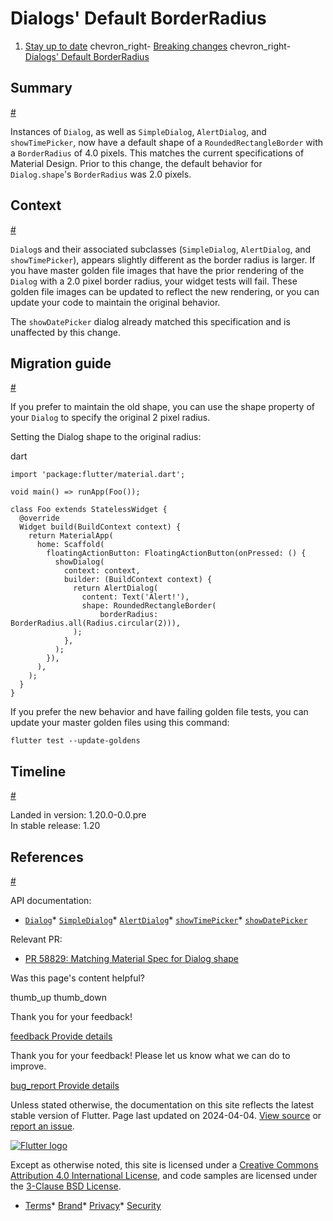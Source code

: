 Dialogs' Default BorderRadius
=============================

1. [Stay up to date](/release) chevron\_right- [Breaking changes](/release/breaking-changes) chevron\_right- [Dialogs' Default BorderRadius](/release/breaking-changes/dialog-border-radius)

Summary
-------

[#](#summary)

Instances of `Dialog`, as well as `SimpleDialog`, `AlertDialog`, and `showTimePicker`, now have a default shape of a `RoundedRectangleBorder` with a `BorderRadius` of 4.0 pixels. This matches the current specifications of Material Design. Prior to this change, the default behavior for `Dialog.shape`'s `BorderRadius` was 2.0 pixels.

Context
-------

[#](#context)

`Dialog`s and their associated subclasses (`SimpleDialog`, `AlertDialog`, and `showTimePicker`), appears slightly different as the border radius is larger. If you have master golden file images that have the prior rendering of the `Dialog` with a 2.0 pixel border radius, your widget tests will fail. These golden file images can be updated to reflect the new rendering, or you can update your code to maintain the original behavior.

The `showDatePicker` dialog already matched this specification and is unaffected by this change.

Migration guide
---------------

[#](#migration-guide)

If you prefer to maintain the old shape, you can use the shape property of your `Dialog` to specify the original 2 pixel radius.

Setting the Dialog shape to the original radius:

dart

```
import 'package:flutter/material.dart';

void main() => runApp(Foo());

class Foo extends StatelessWidget {
  @override
  Widget build(BuildContext context) {
    return MaterialApp(
      home: Scaffold(
        floatingActionButton: FloatingActionButton(onPressed: () {
          showDialog(
            context: context,
            builder: (BuildContext context) {
              return AlertDialog(
                content: Text('Alert!'),
                shape: RoundedRectangleBorder(
                    borderRadius: BorderRadius.all(Radius.circular(2))),
              );
            },
          );
        }),
      ),
    );
  }
}
```

If you prefer the new behavior and have failing golden file tests, you can update your master golden files using this command:

```
flutter test --update-goldens
```

Timeline
--------

[#](#timeline)

Landed in version: 1.20.0-0.0.pre  
 In stable release: 1.20

References
----------

[#](#references)

API documentation:

* [`Dialog`](https://api.flutter.dev/flutter/material/Dialog-class.html)* [`SimpleDialog`](https://api.flutter.dev/flutter/material/SimpleDialog-class.html)* [`AlertDialog`](https://api.flutter.dev/flutter/material/AlertDialog-class.html)* [`showTimePicker`](https://api.flutter.dev/flutter/material/showTimePicker.html)* [`showDatePicker`](https://api.flutter.dev/flutter/material/showDatePicker.html)

Relevant PR:

* [PR 58829: Matching Material Spec for Dialog shape](https://github.com/flutter/flutter/pull/58829)

Was this page's content helpful?

thumb\_up thumb\_down

Thank you for your feedback!

 [feedback Provide details](https://github.com/flutter/website/issues/new?template=1_page_issue.yml&&page-url=https://docs.flutter.dev/release/breaking-changes/dialog-border-radius/&page-source=https://github.com/flutter/website/tree/main/src/content/release/breaking-changes/dialog-border-radius.md)

Thank you for your feedback! Please let us know what we can do to improve.

 [bug\_report Provide details](https://github.com/flutter/website/issues/new?template=1_page_issue.yml&&page-url=https://docs.flutter.dev/release/breaking-changes/dialog-border-radius/&page-source=https://github.com/flutter/website/tree/main/src/content/release/breaking-changes/dialog-border-radius.md)

Unless stated otherwise, the documentation on this site reflects the latest stable version of Flutter. Page last updated on 2024-04-04. [View source](https://github.com/flutter/website/tree/main/src/content/release/breaking-changes/dialog-border-radius.md) or [report an issue](https://github.com/flutter/website/issues/new?template=1_page_issue.yml&&page-url=https://docs.flutter.dev/release/breaking-changes/dialog-border-radius/&page-source=https://github.com/flutter/website/tree/main/src/content/release/breaking-changes/dialog-border-radius.md "Report an issue with this page").

[![Flutter logo](/assets/images/branding/flutter/logo+text/horizontal/white.svg)](https://flutter.dev)

Except as otherwise noted, this site is licensed under a [Creative Commons Attribution 4.0 International License](https://creativecommons.org/licenses/by/4.0/), and code samples are licensed under the [3-Clause BSD License](https://opensource.org/licenses/BSD-3-Clause).

* [Terms](/tos "Terms of use")* [Brand](/brand "Brand usage guidelines")* [Privacy](https://policies.google.com/privacy "Privacy policy")* [Security](/security "Security philosophy and practices")

   